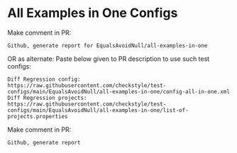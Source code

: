 # All Examples in One Configs
Make comment in PR:
```
Github, generate report for EqualsAvoidNull/all-examples-in-one
```
OR as alternate:
Paste below given to PR description to use such test configs:
```
Diff Regression config: https://raw.githubusercontent.com/checkstyle/test-configs/main/EqualsAvoidNull/all-examples-in-one/config-all-in-one.xml
Diff Regression projects: https://raw.githubusercontent.com/checkstyle/test-configs/main/EqualsAvoidNull/all-examples-in-one/list-of-projects.properties
```
Make comment in PR:
```
Github, generate report
```
